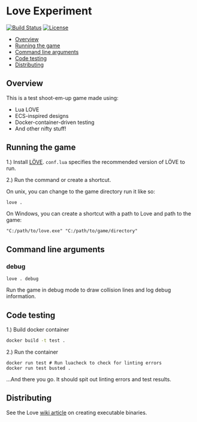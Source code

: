 # Love Experiment

[![Build Status](https://travis-ci.org/jaythomas/love-experiment.svg?branch=master)](https://travis-ci.org/jaythomas/love-experiment)
[![License](https://img.shields.io/badge/License-LGPL%203.0-brightgreen.svg)](LICENSE)

- [Overview](#overview)
- [Running the game](#running-the-game)
- [Command line arguments](#command-line-arguments)
- [Code testing](#testing)
- [Distributing](#distributing)

## Overview

This is a test shoot-em-up game made using:
- Lua LOVE
- ECS-inspired designs
- Docker-container-driven testing
- And other nifty stuff!

## Running the game

1.) Install [LÖVE](https://love2d.org/). `conf.lua` specifies the recommended version of LÖVE to run.

2.) Run the command or create a shortcut.

On unix, you can change to the game directory run it like so:

```sh
love .
```

On Windows, you can create a shortcut with a path to Love and path to the game:

```
"C:/path/to/love.exe" "C:/path/to/game/directory"
```

## Command line arguments

### debug

```
love . debug
```

Run the game in debug mode to draw collision lines and log debug information.


## Code testing

1.) Build docker container

```sh
docker build -t test .
```

2.) Run the container

```
docker run test # Run luacheck to check for linting errors
docker run test busted .
```

...And there you go. It should spit out linting errors and test results.

## Distributing

See the Love [wiki article](https://love2d.org/wiki/Game_Distribution) on creating executable binaries.
